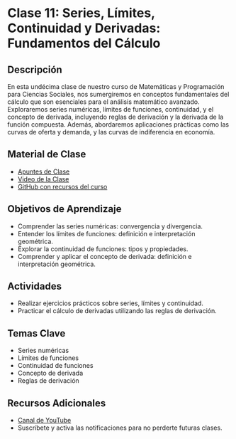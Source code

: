 # Clase 11: Series, Límites, Continuidad y Derivadas: Fundamentos del Cálculo

## Descripción
En esta undécima clase de nuestro curso de Matemáticas y Programación para Ciencias Sociales, nos sumergiremos en conceptos fundamentales del cálculo que son esenciales para el análisis matemático avanzado. Exploraremos series numéricas, límites de funciones, continuidad, y el concepto de derivada, incluyendo reglas de derivación y la derivada de la función compuesta. Además, abordaremos aplicaciones prácticas como las curvas de oferta y demanda, y las curvas de indiferencia en economía.

## Material de Clase
- [Apuntes de Clase](https://miro.com/app/board/uXjVK0nR15Q=/?share_link_id=547012686292)
- [Video de la Clase](https://youtu.be/XuGmLM73RlQ)
- [GitHub con recursos del curso](https://github.com/franperezec/math)

## Objetivos de Aprendizaje
- Comprender las series numéricas: convergencia y divergencia.
- Entender los límites de funciones: definición e interpretación geométrica.
- Explorar la continuidad de funciones: tipos y propiedades.
- Comprender y aplicar el concepto de derivada: definición e interpretación geométrica.

## Actividades
- Realizar ejercicios prácticos sobre series, límites y continuidad.
- Practicar el cálculo de derivadas utilizando las reglas de derivación.

## Temas Clave
- Series numéricas
- Límites de funciones
- Continuidad de funciones
- Concepto de derivada
- Reglas de derivación

## Recursos Adicionales
- [Canal de YouTube](https://www.youtube.com/channel/UCAGEJb2ofN1E99dc-WbPkBQ)
- Suscríbete y activa las notificaciones para no perderte futuras clases.